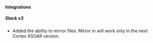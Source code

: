 
#### Integrations
##### Slack v3
- Added the ability to mirror files. Mirror in will work only in the next Cortex XSOAR version.
